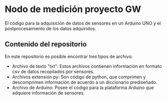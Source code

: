# Nodo de medición proyecto GW
El código para la adquisición de datos de sensores en un Arduino UNO y el postprocesamiento de los datos adquiridos.

## Contenido del repositorio
En este repositorio es posible encontrar tres tipos de archivo:

- Archivo de texto "txt": Estos archivos contienen información en formato csv de datos recopilados por sensores.
- Archivos extensión py: Son código de python, que comprimen y descomprimen información de acuerdo a un diccionario prediseñado. 
- Archivo de Arduino: Posee el código para la plataforma Arduino que adquiere información de sensores.
